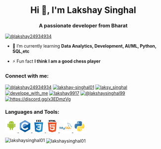 <h1 align="center">Hi 👋, I'm Lakshay Singhal</h1>
<h3 align="center">A passionate developer from Bharat</h3>


<p align="left"> <a href="https://twitter.com/@lakshay24934934" target="blank"><img src="https://img.shields.io/twitter/follow/@lakshay24934934?logo=twitter&style=for-the-badge" alt="@lakshay24934934" /></a> </p>

- 🌱 I’m currently learning **Data Analytics, Development, AI/ML, Python, SQL,etc**


- ⚡ Fun fact **I think I am a good chess player**

<h3 align="left">Connect with me:</h3>
<p align="left">
<a href="https://twitter.com/@laksha_ysinghal" target="blank"><img align="center" src="https://raw.githubusercontent.com/rahuldkjain/github-profile-readme-generator/master/src/images/icons/Social/twitter.svg" alt="@lakshay24934934" height="30" width="40" /></a>
<a href="https://linkedin.com/in/lakshay-singhal01" target="blank"><img align="center" src="https://raw.githubusercontent.com/rahuldkjain/github-profile-readme-generator/master/src/images/icons/Social/linked-in-alt.svg" alt="lakshay-singhal01" height="30" width="40" /></a>
<a href="https://instagram.com/laksy_singhal" target="blank"><img align="center" src="https://raw.githubusercontent.com/rahuldkjain/github-profile-readme-generator/master/src/images/icons/Social/instagram.svg" alt="laksy_singhal" height="30" width="40" /></a>
<a href="https://www.youtube.com/c/develope_with_me" target="blank"><img align="center" src="https://raw.githubusercontent.com/rahuldkjain/github-profile-readme-generator/master/src/images/icons/Social/youtube.svg" alt="develope_with_me" height="30" width="40" /></a>
<a href="https://www.codechef.com/users/lakshay9917" target="blank"><img align="center" src="https://cdn.jsdelivr.net/npm/simple-icons@3.1.0/icons/codechef.svg" alt="lakshay9917" height="30" width="40" /></a>
<a href="https://www.hackerrank.com/@lakshaysinghal99" target="blank"><img align="center" src="https://raw.githubusercontent.com/rahuldkjain/github-profile-readme-generator/master/src/images/icons/Social/hackerrank.svg" alt="@lakshaysinghal99" height="30" width="40" /></a>
<a href="https://discord.gg/https://discord.gg/x3EDmzVg" target="blank"><img align="center" src="https://raw.githubusercontent.com/rahuldkjain/github-profile-readme-generator/master/src/images/icons/Social/discord.svg" alt="https://discord.gg/x3EDmzVg" height="30" width="40" /></a>
</p>

<h3 align="left">Languages and Tools:</h3>
<p align="left"> <a href="https://developer.android.com" target="_blank" rel="noreferrer"> <img src="https://raw.githubusercontent.com/devicons/devicon/master/icons/android/android-original-wordmark.svg" alt="android" width="40" height="40"/> </a> <a href="https://www.cprogramming.com/" target="_blank" rel="noreferrer"> <img src="https://raw.githubusercontent.com/devicons/devicon/master/icons/c/c-original.svg" alt="c" width="40" height="40"/> </a> <a href="https://www.w3schools.com/css/" target="_blank" rel="noreferrer"> <img src="https://raw.githubusercontent.com/devicons/devicon/master/icons/css3/css3-original-wordmark.svg" alt="css3" width="40" height="40"/> </a> <a href="https://www.w3.org/html/" target="_blank" rel="noreferrer"> <img src="https://raw.githubusercontent.com/devicons/devicon/master/icons/html5/html5-original-wordmark.svg" alt="html5" width="40" height="40"/> </a> <a href="https://www.mysql.com/" target="_blank" rel="noreferrer"> <img src="https://raw.githubusercontent.com/devicons/devicon/master/icons/mysql/mysql-original-wordmark.svg" alt="mysql" width="40" height="40"/> </a> <a href="https://www.python.org" target="_blank" rel="noreferrer"> <img src="https://raw.githubusercontent.com/devicons/devicon/master/icons/python/python-original.svg" alt="python" width="40" height="40"/> </a> </p>

<p><img align="left" src="https://github-readme-stats.vercel.app/api/top-langs?username=lakshaysinghal01&show_icons=true&locale=en&layout=compact" alt="lakshaysinghal01" /></p>

<p>&nbsp;<img align="center" src="https://github-readme-stats.vercel.app/api?username=lakshaysinghal01&show_icons=true&locale=en" alt="lakshaysinghal01" /></p>





